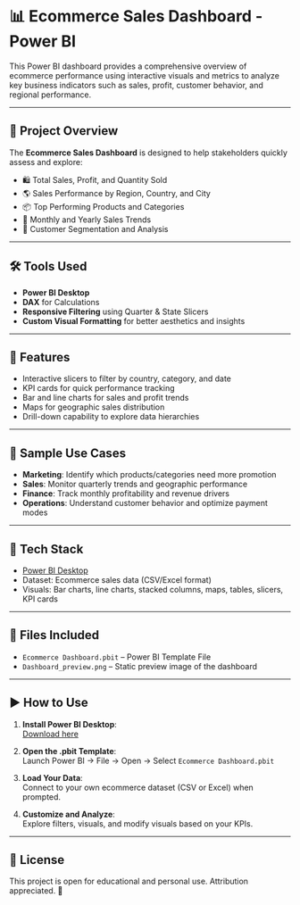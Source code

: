 # 📊 Ecommerce Sales Dashboard - Power BI

This Power BI dashboard provides a comprehensive overview of ecommerce performance using interactive visuals and metrics to analyze key business indicators such as sales, profit, customer behavior, and regional performance.

---

## 📁 Project Overview

The **Ecommerce Sales Dashboard** is designed to help stakeholders quickly assess and explore:

- 🛍️ Total Sales, Profit, and Quantity Sold  
- 🌎 Sales Performance by Region, Country, and City  
- 📦 Top Performing Products and Categories  
- 📅 Monthly and Yearly Sales Trends  
- 👥 Customer Segmentation and Analysis

---

## 🛠️ Tools Used

- **Power BI Desktop**
- **DAX** for Calculations
- **Responsive Filtering** using Quarter & State Slicers
- **Custom Visual Formatting** for better aesthetics and insights

---

## 📌 Features

- Interactive slicers to filter by country, category, and date  
- KPI cards for quick performance tracking  
- Bar and line charts for sales and profit trends  
- Maps for geographic sales distribution  
- Drill-down capability to explore data hierarchies

---

## 📎 Sample Use Cases

- **Marketing**: Identify which products/categories need more promotion  
- **Sales**: Monitor quarterly trends and geographic performance  
- **Finance**: Track monthly profitability and revenue drivers  
- **Operations**: Understand customer behavior and optimize payment modes

---

## 🧩 Tech Stack

- [Power BI Desktop](https://powerbi.microsoft.com/)  
- Dataset: Ecommerce sales data (CSV/Excel format)  
- Visuals: Bar charts, line charts, stacked columns, maps, tables, slicers, KPI cards

---

## 📂 Files Included

- `Ecommerce Dashboard.pbit` – Power BI Template File  
- `Dashboard_preview.png` – Static preview image of the dashboard

---

## ▶️ How to Use

1. **Install Power BI Desktop**:  
   [Download here](https://powerbi.microsoft.com/desktop/)

2. **Open the .pbit Template**:  
   Launch Power BI → File → Open → Select `Ecommerce Dashboard.pbit`

3. **Load Your Data**:  
   Connect to your own ecommerce dataset (CSV or Excel) when prompted.

4. **Customize and Analyze**:  
   Explore filters, visuals, and modify visuals based on your KPIs.

---

## 📜 License

This project is open for educational and personal use. Attribution appreciated. 🚀

